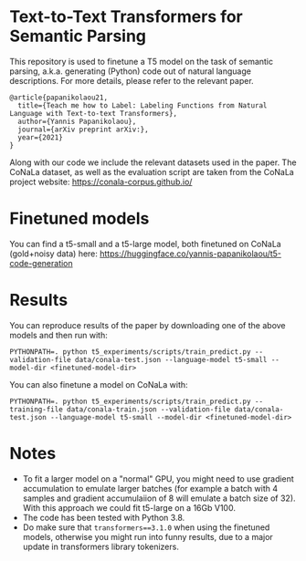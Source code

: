 # Text-to-Text Transformers for Semantic Parsing
This repository is used to finetune a T5 model on the task of semantic parsing, a.k.a. generating (Python) code out of natural language descriptions.
For more details, please refer to the relevant paper.

```
@article{papanikolaou21,
  title={Teach me how to Label: Labeling Functions from Natural Language with Text-to-text Transformers},
  author={Yannis Papanikolaou},
  journal={arXiv preprint arXiv:},
  year={2021}
}
```
Along with our code we include the relevant datasets used in the paper. The CoNaLa dataset, as well as the evaluation script are taken from the CoNaLa project website:
https://conala-corpus.github.io/

# Finetuned models
You can find a t5-small and a t5-large model, both finetuned on CoNaLa (gold+noisy data) here:
 https://huggingface.co/yannis-papanikolaou/t5-code-generation


# Results
You can reproduce results of the paper by downloading one of the above models and then run with:

`PYTHONPATH=. python t5_experiments/scripts/train_predict.py --validation-file data/conala-test.json --language-model t5-small --model-dir <finetuned-model-dir>`

You can also finetune a model on CoNaLa with:

`PYTHONPATH=. python t5_experiments/scripts/train_predict.py --training-file data/conala-train.json --validation-file data/conala-test.json --language-model t5-small --model-dir <finetuned-model-dir>`

# Notes
- To fit a larger model on a "normal" GPU, you might need to use gradient accumulation to emulate larger batches (for example a batch with 4 samples and gradient accumulaiion of 8 will emulate a batch size of 32). With this approach we could fit t5-large on a 16Gb V100.
- The code has been tested with Python 3.8.
- Do make sure that `transformers==3.1.0` when using the finetuned models, otherwise you might run into funny results, due to a major update in transformers library tokenizers.
